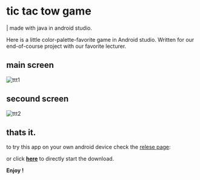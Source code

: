 # tic tac tow game
| made with java in android studio.

Here is a little color-palette-favorite game in Android studio. 
Written for our end-of-course project with our favorite lecturer.

## main screen 
![ttt1](https://github.com/user-attachments/assets/946a5265-4655-4c22-a437-3c67eab27bfa)

## secound screen
![ttt2](https://github.com/user-attachments/assets/5bd3fb3d-c840-4dea-b9dd-89040287b663)

## thats it.


to try this app on your own android device check the [relese page](https://github.com/MeniViner/tic-tac-toe/releases/tag/android):

or click [**here**](https://github.com/MeniViner/tic-tac-toe/releases/download/android/meni.s.Tic.Tac.Toe.apk) to directly start the download.

**Enjoy !**


